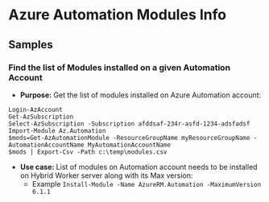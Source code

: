 Azure Automation Modules Info
===============


Samples
------


### Find the list of Modules installed on a given Automation Account
* **Purpose:** Get the list of modules installed on Azure Automation account:    
```
Login-AzAccount
Get-AzSubscription
Select-AzSubscription -Subscription afddsaf-234r-asfd-1234-adsfadsf
Import-Module Az.Automation
$mods=Get-AzAutomationModule -ResourceGroupName myResourceGroupName -AutomationAccountName MyAutomationAccountName
$mods | Export-Csv -Path c:\temp\modules.csv
```
* **Use case:** List of modules on Automation account needs to be installed on Hybrid Worker server along with its Max version:
    - Example `Install-Module -Name AzureRM.Automation -MaximumVersion 6.1.1`


